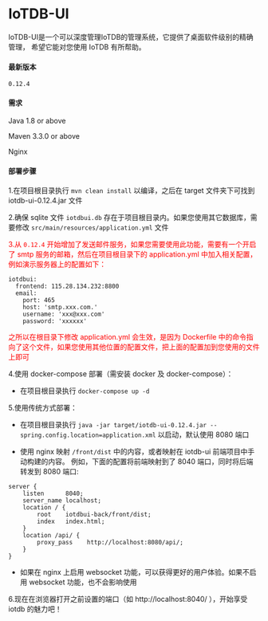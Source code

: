# IoTDB-UI

IoTDB-UI是一个可以深度管理IoTDB的管理系统，它提供了桌面软件级别的精确管理， 希望它能对您使用 IoTDB 有所帮助。

#### 最新版本

`0.12.4`

#### 需求

Java 1.8 or above

Maven 3.3.0 or above

Nginx

#### 部署步骤

1.在项目根目录执行 `mvn clean install` 以编译，之后在 target 文件夹下可找到 iotdb-ui-0.12.4.jar 文件

2.确保 sqlite 文件 `iotdbui.db` 存在于项目根目录内。如果您使用其它数据库，需要修改 `src/main/resources/application.yml` 文件

<font color='red'>3.从 `0.12.4` 开始增加了发送邮件服务，如果您需要使用此功能，需要有一个开启了 smtp 服务的邮箱，然后在项目根目录下的 application.yml 中加入相关配置，例如演示服务器上的配置如下：</font>

```
iotdbui:
  frontend: 115.28.134.232:8800
  email:
    port: 465
    host: 'smtp.xxx.com.'
    username: 'xxx@xxx.com'
    password: 'xxxxxx'
```

<font color='red'>之所以在根目录下修改 application.yml 会生效，是因为 Dockerfile 中的命令指向了这个文件，如果您使用其他位置的配置文件，把上面的配置加到您使用的文件上即可</font>

4.使用 docker-compose 部署（需安装 docker 及 docker-compose）：

- 在项目根目录执行 `docker-compose up -d`
  
5.使用传统方式部署：

- 在项目根目录执行 `java -jar target/iotdb-ui-0.12.4.jar --spring.config.location=application.xml` 以启动，默认使用 8080 端口
  
- 使用 nginx 映射 `/front/dist` 中的内容，或者映射在 iotdb-ui 前端项目中手动构建的内容。 例如，下面的配置将前端映射到了 8040 端口，同时将后端转发到 8080 端口:

```
server {
	listen		8040;
	server_name	localhost;
	location / {
		root	iotdbui-back/front/dist;
		index	index.html;
	}
	location /api/ {
        proxy_pass    http://localhost:8080/api/;
    }
}
```

- 如果在 nginx 上启用 websocket 功能，可以获得更好的用户体验。如果不启用 websocket 功能，也不会影响使用

6.现在在浏览器打开之前设置的端口（如 http://localhost:8040/ ），开始享受 iotdb 的魅力吧！
